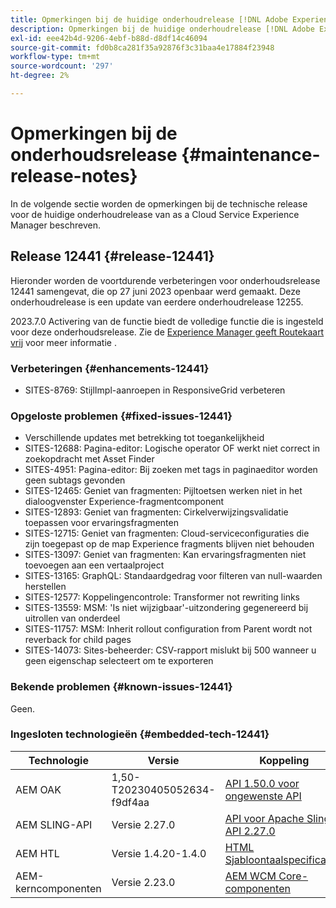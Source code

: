 ```yaml
---
title: Opmerkingen bij de huidige onderhoudrelease [!DNL Adobe Experience Manager] as a Cloud Service.
description: Opmerkingen bij de huidige onderhoudrelease [!DNL Adobe Experience Manager] as a Cloud Service.
exl-id: eee42b4d-9206-4ebf-b88d-d8df14c46094
source-git-commit: fd0b8ca281f35a92876f3c31baa4e17884f23948
workflow-type: tm+mt
source-wordcount: '297'
ht-degree: 2%

---
```


# Opmerkingen bij de onderhoudsrelease {#maintenance-release-notes}

In de volgende sectie worden de opmerkingen bij de technische release voor de huidige onderhoudrelease van as a Cloud Service Experience Manager beschreven.

## Release 12441 {#release-12441}

Hieronder worden de voortdurende verbeteringen voor onderhoudsrelease 12441 samengevat, die op 27 juni 2023 openbaar werd gemaakt. Deze onderhoudrelease is een update van eerdere onderhoudrelease 12255.

2023.7.0 Activering van de functie biedt de volledige functie die is ingesteld voor deze onderhoudsrelease. Zie de [Experience Manager geeft Routekaart vrij](https://experienceleague.adobe.com/docs/experience-manager-release-information/aem-release-updates/update-releases-roadmap.html) voor meer informatie .

### Verbeteringen {#enhancements-12441}

- SITES-8769: StijlImpl-aanroepen in ResponsiveGrid verbeteren

### Opgeloste problemen {#fixed-issues-12441}

- Verschillende updates met betrekking tot toegankelijkheid
- SITES-12688: Pagina-editor: Logische operator OF werkt niet correct in zoekopdracht met Asset Finder
- SITES-4951: Pagina-editor: Bij zoeken met tags in paginaeditor worden geen subtags gevonden
- SITES-12465: Geniet van fragmenten: Pijltoetsen werken niet in het dialoogvenster Experience-fragmentcomponent
- SITES-12893: Geniet van fragmenten: Cirkelverwijzingsvalidatie toepassen voor ervaringsfragmenten
- SITES-12715: Geniet van fragmenten: Cloud-serviceconfiguraties die zijn toegepast op de map Experience fragments blijven niet behouden
- SITES-13097: Geniet van fragmenten: Kan ervaringsfragmenten niet toevoegen aan een vertaalproject
- SITES-13165: GraphQL: Standaardgedrag voor filteren van null-waarden herstellen
- SITES-12577: Koppelingencontrole: Transformer not rewriting links
- SITES-13559: MSM: &#39;Is niet wijzigbaar&#39;-uitzondering gegenereerd bij uitrollen van onderdeel
- SITES-11757: MSM: Inherit rollout configuration from Parent wordt not reverback for child pages
- SITES-14073: Sites-beheerder: CSV-rapport mislukt bij 500 wanneer u geen eigenschap selecteert om te exporteren

### Bekende problemen {#known-issues-12441}

Geen.

### Ingesloten technologieën {#embedded-tech-12441}

| Technologie | Versie | Koppeling |
|---|---|---|
| AEM OAK | 1,50-T20230405052634-f9df4aa | [API 1.50.0 voor ongewenste API](https://www.javadoc.io/doc/org.apache.jackrabbit/oak-api/1.50.0/index.html) |
| AEM SLING-API | Versie 2.27.0 | [API voor Apache Sling API 2.27.0](https://www.javadoc.io/doc/org.apache.sling/org.apache.sling.api/latest/index.html) |
| AEM HTL | Versie 1.4.20-1.4.0 | [HTML Sjabloontaalspecificaties](https://github.com/adobe/htl-spec) |
| AEM-kerncomponenten | Versie 2.23.0 | [AEM WCM Core-componenten](https://github.com/adobe/aem-core-wcm-components) |

